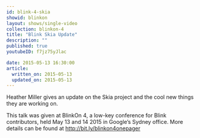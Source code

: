 ```yaml
---
id: blink-4-skia
showid: blinkon
layout: shows/single-video
collection: blinkon-4
title: "Blink Skia Update"
description: ""
published: true
youtubeID: f7jz75yJlac

date: 2015-05-13 16:30:00
article:
  written_on: 2015-05-13
  updated_on: 2015-05-13
---
```

Heather Miller gives an update on the Skia project and the cool new things they are working on.

This talk was given at BlinkOn 4, a low-key conference for Blink contributors, held May 13 and 14 2015 in Google’s Sydney office. More details can be found at http://bit.ly/blinkon4onepager